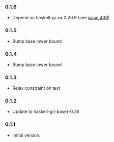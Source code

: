 ### 0.1.6

+ Depend on haskell-gi >= 0.26.9 (see [issue 439](https://github.com/haskell-gi/haskell-gi/issues/439))

### 0.1.5

+ Bump base lower bound

### 0.1.4

+ Bump base lower bound

### 0.1.3

+ Relax constraint on text

### 0.1.2

+ Update to haskell-gi(-base)-0.26

### 0.1.1

+ Initial version.
